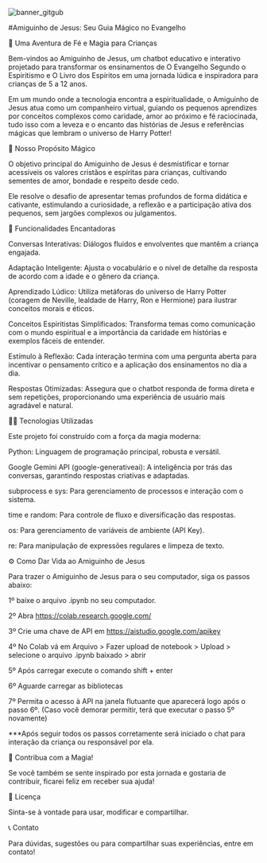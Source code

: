![banner_gitgub](https://github.com/user-attachments/assets/de03d6a6-8511-4761-8b72-7e40ab0e022c)


#Amiguinho de Jesus: Seu Guia Mágico no Evangelho


🌟 Uma Aventura de Fé e Magia para Crianças

Bem-vindos ao Amiguinho de Jesus, um chatbot educativo e interativo projetado para transformar os ensinamentos de O Evangelho Segundo o Espiritismo e O Livro dos Espíritos em uma jornada lúdica e inspiradora para crianças de 5 a 12 anos.

Em um mundo onde a tecnologia encontra a espiritualidade, o Amiguinho de Jesus atua como um companheiro virtual, guiando os pequenos aprendizes por conceitos complexos como caridade, amor ao próximo e fé raciocinada, tudo isso com a leveza e o encanto das histórias de Jesus e referências mágicas que lembram o universo de Harry Potter!

🎯 Nosso Propósito Mágico

O objetivo principal do Amiguinho de Jesus é desmistificar e tornar acessíveis os valores cristãos e espíritas para crianças, cultivando sementes de amor, bondade e respeito desde cedo.

Ele resolve o desafio de apresentar temas profundos de forma didática e cativante, estimulando a curiosidade, a reflexão e a participação ativa dos pequenos, sem jargões complexos ou julgamentos.


🚀 Funcionalidades Encantadoras

Conversas Interativas: Diálogos fluidos e envolventes que mantêm a criança engajada.

Adaptação Inteligente: Ajusta o vocabulário e o nível de detalhe da resposta de acordo com a idade e o gênero da criança.

Aprendizado Lúdico: Utiliza metáforas do universo de Harry Potter (coragem de Neville, lealdade de Harry, Ron e Hermione) para ilustrar conceitos morais e éticos.

Conceitos Espiritistas Simplificados: Transforma temas como comunicação com o mundo espiritual e a importância da caridade em histórias e exemplos fáceis de entender.

Estímulo à Reflexão: Cada interação termina com uma pergunta aberta para incentivar o pensamento crítico e a aplicação dos ensinamentos no dia a dia.

Respostas Otimizadas: Assegura que o chatbot responda de forma direta e sem repetições, proporcionando uma experiência de usuário mais agradável e natural.


🧙‍♀️ Tecnologias Utilizadas

Este projeto foi construído com a força da magia moderna:

Python: Linguagem de programação principal, robusta e versátil.

Google Gemini API (google-generativeai): A inteligência por trás das conversas, garantindo respostas criativas e adaptadas.

subprocess e sys: Para gerenciamento de processos e interação com o sistema.

time e random: Para controle de fluxo e diversificação das respostas.

os: Para gerenciamento de variáveis de ambiente (API Key).

re: Para manipulação de expressões regulares e limpeza de texto.


⚙️ Como Dar Vida ao Amiguinho de Jesus

Para trazer o Amiguinho de Jesus para o seu computador, siga os passos abaixo:

1º baixe o arquivo .ipynb no seu computador.

2º Abra https://colab.research.google.com/

3º Crie uma chave de API em https://aistudio.google.com/apikey

4º No Colab vá em Arquivo > Fazer upload de notebook > Upload > selecione o arquivo .ipynb baixado > abrir

5º Após carregar execute o comando shift + enter

6º Aguarde carregar as bibliotecas

7º Permita o acesso à API na janela flutuante que aparecerá logo após o passo 6º. (Caso você demorar permitir, terá que executar o passo 5º novamente)

***Após seguir todos os passos corretamente será iniciado o chat para interação da criança ou responsável por ela.


🤝 Contribua com a Magia!

Se você também se sente inspirado por esta jornada e gostaria de contribuir, ficarei feliz em receber sua ajuda!


📄 Licença

Sinta-se à vontade para usar, modificar e compartilhar.


📞 Contato

Para dúvidas, sugestões ou para compartilhar suas experiências, entre em contato!

